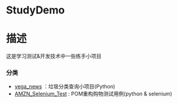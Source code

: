# StudyDemo

# 描述
这是学习测试&开发技术中一些练手小项目

### 分类
* [vega_news](//github.com/felixzfq/StudyDemo/tree/vega_news)
：垃圾分类查询小项目(Python)
* [AMZN_Selenium_Test](//github.com/felixzfq/StudyDemo/tree/AMZN_Selenium_Test)
: POM重构购物测试用例(python & selenium)
